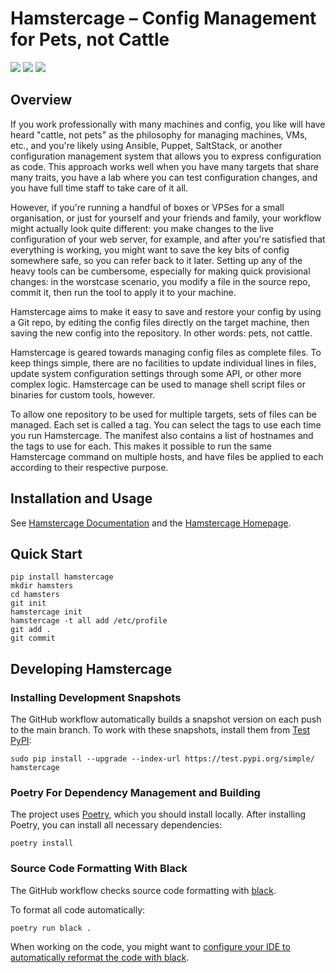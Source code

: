 # Hamstercage – Config Management for Pets, not Cattle

[![](https://img.shields.io/github/workflow/status/hamstercage/hamstercage/Build%20and%20Publish%20to%20PyPI?style=for-the-badge)](https://github.com/hamstercage/hamstercage/actions)
[![](https://img.shields.io/pypi/v/hamstercage?style=for-the-badge)](https://pypi.org/project/hamstercage/)
[![](https://img.shields.io/badge/Twitter-1DA1F2?style=for-the-badge&logo=twitter&logoColor=white)](https://twitter.com/hamstercageio)
## Overview
If you work professionally with many machines and config, you like will have heard "cattle, not pets" as the philosophy for managing machines, VMs, etc., and you're likely using Ansible, Puppet, SaltStack, or another configuration management system that allows you to express configuration as code. This approach works well when you have many targets that share many traits, you have a lab where you can test configuration changes, and you have full time staff to take care of it all.

However, if you're running a handful of boxes or VPSes for a small organisation, or just for yourself and your friends and family, your workflow might actually look quite different: you make changes to the live configuration of your web server, for example, and after you're satisfied that everything is working, you might want to save the key bits of config somewhere safe, so you can refer back to it later. Setting up any of the heavy tools can be cumbersome, especially for making quick provisional changes: in the worstcase scenario, you modify a file in the source repo, commit it, then run the tool to apply it to your machine.

Hamstercage aims to make it easy to save and restore your config by using a Git repo, by editing the config files directly on the target machine, then saving the new config into the repository. In other words: pets, not cattle.

Hamstercage is geared towards managing config files as complete files. To keep things simple, there are no facilities to update individual lines in files, update system configuration settings through some API, or other more complex logic. Hamstercage can be used to manage shell script files or binaries for custom tools, however.

To allow one repository to be used for multiple targets, sets of files can be managed. Each set is called a tag. You can select the tags to use each time you run Hamstercage. The manifest also contains a list of hostnames and the tags to use for each. This makes it possible to run the same Hamstercage command on multiple hosts, and have files be applied to each according to their respective purpose. 

## Installation and Usage

See [Hamstercage Documentation](http://localhost:1313/documentation/) and the [Hamstercage Homepage](https://hamstercage.io/).

## Quick Start

```shell
pip install hamstercage
mkdir hamsters
cd hamsters
git init
hamstercage init
hamstercage -t all add /etc/profile
git add .
git commit
```

## Developing Hamstercage

### Installing Development Snapshots

The GitHub workflow automatically builds a snapshot version on each push to the main branch. To work with these snapshots, install them from [Test PyPI](https://test.pypi.org/project/hamstercage/):
```shell
sudo pip install --upgrade --index-url https://test.pypi.org/simple/ hamstercage
```

### Poetry For Dependency Management and Building

The project uses [Poetry](https://python-poetry.org), which you should install locally. After installing Poetry, you can install all necessary dependencies:
```shell
poetry install
```

### Source Code Formatting With Black

The GitHub workflow checks source code formatting with [black](https://github.com/psf/black).

To format all code automatically:
```shell
poetry run black .
```

When working on the code, you might want to [configure your IDE to automatically reformat the code with black](https://black.readthedocs.io/en/stable/integrations/editors.html).